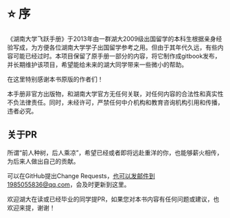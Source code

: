 # ⭐ 序

《湖南大学飞跃手册》于2013年由一群湖大2009级出国留学的本科生根据亲身经验写成，为方便各位湖南大学学子出国留学参考之用。但由于其年代久远，有些内容可能已经过时。本项目保留了原手册一部分的内容，将它制作成gitbook发布，并长期维护该项目，希望能给未来的湖大同学带来一些微小的帮助。

在这里特别感谢本书原版的作者们！

本手册非官方出版物，和湖南大学官方无任何关联，对任何内容的合法性和真实性不负法律责任。同时，未经许可，严禁任何中介机构和教育咨询机构引用和传播，违者必究。

## &#x20;关于PR

所谓“前人种树，后人乘凉”，希望已经或者即将远赴重洋的你，也能够薪火相传，为后来人做出自己的贡献。

可以在GitHub提出Change Requests，也可以发邮件到1985055836@qq.com，会及时更新到这里。

欢迎湖大在读或已经毕业的同学提PR，如果您对本书内容有任何问题或建议，也欢迎来提，谢谢！

##
